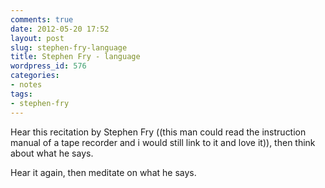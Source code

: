 ```yaml
---
comments: true
date: 2012-05-20 17:52
layout: post
slug: stephen-fry-language
title: Stephen Fry - language
wordpress_id: 576
categories:
- notes
tags:
- stephen-fry
---
```


Hear this recitation by Stephen Fry ((this man could read the instruction manual of a tape recorder and i would still link to it and love it)), then think about what he says.

Hear it again, then meditate on what he says.



